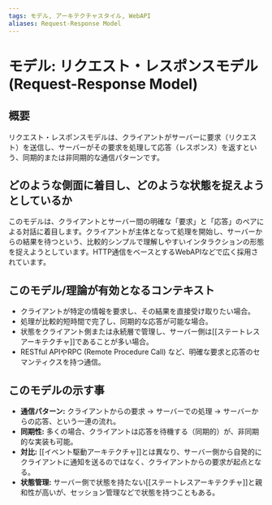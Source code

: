 ```yaml
---
tags: モデル, アーキテクチャスタイル, WebAPI
aliases: Request-Response Model
---
```


# モデル: リクエスト・レスポンスモデル (Request-Response Model)

## 概要
リクエスト・レスポンスモデルは、クライアントがサーバーに要求（リクエスト）を送信し、サーバーがその要求を処理して応答（レスポンス）を返すという、同期的または非同期的な通信パターンです。

## どのような側面に着目し、どのような状態を捉えようとしているか
このモデルは、クライアントとサーバー間の明確な「要求」と「応答」のペアによる対話に着目します。クライアントが主体となって処理を開始し、サーバーからの結果を待つという、比較的シンプルで理解しやすいインタラクションの形態を捉えようとしています。HTTP通信をベースとするWebAPIなどで広く採用されています。

## このモデル/理論が有効となるコンテキスト
* クライアントが特定の情報を要求し、その結果を直接受け取りたい場合。
* 処理が比較的短時間で完了し、同期的な応答が可能な場合。
* 状態をクライアント側または永続層で管理し、サーバー側は[[ステートレスアーキテクチャ]]であることが多い場合。
* RESTful APIやRPC (Remote Procedure Call) など、明確な要求と応答のセマンティクスを持つ通信。

## このモデルの示す事
* **通信パターン:** クライアントからの要求 → サーバーでの処理 → サーバーからの応答、という一連の流れ。
* **同期性:** 多くの場合、クライアントは応答を待機する（同期的）が、非同期的な実装も可能。
* **対比:** [[イベント駆動アーキテクチャ]]とは異なり、サーバー側から自発的にクライアントに通知を送るのではなく、クライアントからの要求が起点となる。
* **状態管理:** サーバー側で状態を持たない[[ステートレスアーキテクチャ]]と親和性が高いが、セッション管理などで状態を持つこともある。